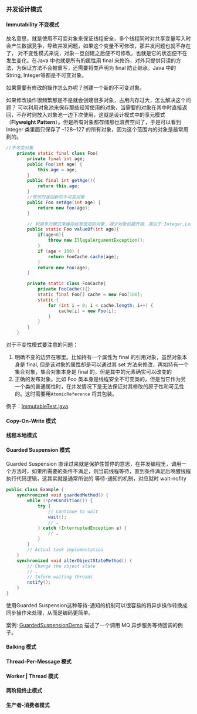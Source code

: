 ### 并发设计模式

#### Immutability 不变模式
故名意思，就是使用不可变对象来保证线程安全，多个线程同时对共享变量写入时会产生数据竞争，导致并发问题，如果这个变量不可修改，那并发问题也就不存在了，
对不变性模式来说，对象一旦创建之后便不可修改，也就是它的状态便不在发生变化。在Java 中也就是所有的属性用 final 来修饰，对外只提供只读的方法，为保证方法不会被重写，还需要将类声明为 final 防止继承。Java 中的 String, Integer等都是不可变对象。

如果需要有修改的操作怎么办呢？创建一个新的不可变对象。

如果修改操作很频繁那是不是就会创建很多对象，占用内存过大，怎么解决这个问题？ 可以利用对象池来保存那些经常使用的对象，当需要的对象在其中时直接返回，不存时则放入对象池一边下次使用，这就是设计模式中的享元模式（**Flyweight Pattern**）。但是所有对象都存储那也浪费空间了，于是可以看到 Integer 类里面只保存了 -128~127 的所有对象，因为这个范围内的对象是最常用到的。
```java
//不可变对象
    private static final class Foo{
        private final int age;
        public Foo(int age) {
            this.age = age;
        }
        public final int getAge(){
            return this.age;
        }
        //修改时返回新的不可变对象
        public Foo setAge(int age) {
            return new Foo(age);
        }

        // 利用享元模式来缓存经常使用的对象，减少对象创建开销，类似于 Integer,Long 里面的缓存
        public static Foo valueOf(int age){
            if(age<0){
                throw new IllegalArgumentException();
            }
            if (age < 100) {
                return FooCache.cache[age];
            }
            return new Foo(age);
        }

        private static class FooCache{
            private FooCache(){}
            static final Foo[] cache = new Foo[100];
            static {
                for (int i = 0; i < cache.length; i++) {
                    cache[i] = new Foo(i);
                }
            }
        }
    }
```

对于不变性模式要注意的问题：
1. 明确不变的边界在哪里。比如持有一个属性为 final 的引用对象，虽然对象本身是 final, 但是该对象的属性却是可以通过其 set 方法来修改，再如持有一个集合对象，集合对象本身是 final 的，但是其中的元素确实可以改变的
2. 正确的发布对象。比如 Foo 类本身是线程安全不可变类的，但是当它作为另一个类的普通属性时，在并发情况下是无法保证对其修改的原子性和可见性的。这时需要用`AtomicReference` 将其包装。

例子：[ImmutableTest.java](https://github.com/LiuKay/JavaProfessional/blob/master/src/main/java/com/kay/concurrency/design/ImmutableTest.java)

#### Copy-On-Write 模式

#### 线程本地模式

#### Guarded Suspension 模式

Guarded Suspension 直译过来就是保护性暂停的意思，在并发编程里，调用一个方法时，如果所需要的条件不满足，则当前线程等待，直到条件满足后唤醒线程执行代码逻辑，这其实就是通常所说的 等待-通知的机制，对应就时 wait-nofity

```java
public class Example {
    synchronized void guardedMethod() {
        while (!preCondition()) {
            try {
                // Continue to wait
                wait();
                // …
            } catch (InterruptedException e) {
                // …
            }
        }
        // Actual task implementation
    }
    synchronized void alterObjectStateMethod() {
        // Change the object state
        // …
        // Inform waiting threads
        notify();
    }
}
```

使用Guarded Suspension这种等待-通知的机制可以很容易的将异步操作转换成同步操作来处理，从而是编码更简单。

案例: [GuardedSuspensionDemo](https://github.com/LiuKay/JavaProfessional/blob/master/src/main/java/com/kay/concurrency/design/GuardedSuspensionDemo.java) 描述了一个调用 MQ 异步服务等待回调的例子。

#### Balking 模式

#### Thread-Per-Message 模式

#### Worker | Thread 模式

#### 两阶段终止模式

#### 生产者-消费者模式



